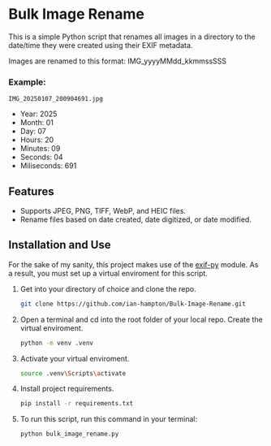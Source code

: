 # Bulk Image Rename

This is a simple Python script that renames all images in a directory to the date/time they were created using their EXIF metadata.

Images are renamed to this format: IMG_yyyyMMdd_kkmmssSSS

### Example:
```
IMG_20250107_200904691.jpg
```
* Year: 2025
* Month: 01
* Day: 07
* Hours: 20
* Minutes: 09
* Seconds: 04
* Miliseconds: 691


## Features

* Supports JPEG, PNG, TIFF, WebP, and HEIC files.
* Rename files based on date created, date digitized, or date modified.


## Installation and Use

For the sake of my sanity, this project makes use of the [exif-py](https://github.com/ianare/exif-py) module. As a result, you must set up a virtual enviroment for this script.

1. Get into your directory of choice and clone the repo.
    ```sh
   git clone https://github.com/ian-hampton/Bulk-Image-Rename.git
   ```

2. Open a terminal and cd into the root folder of your local repo. Create the virtual enviroment.
    ```sh
    python -m venv .venv
    ```

3. Activate your virtual enviroment.
    ```sh
    source .venv\Scripts\activate
    ```

4. Install project requirements.
    ```sh
    pip install -r requirements.txt
    ```

5. To run this script, run this command in your terminal:
    ```sh
    python bulk_image_rename.py
    ```